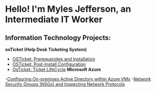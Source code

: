 # Hello! I'm Myles Jefferson, an Intermediate IT Worker

 <h2> Information Technology Projects:</h2>

 <b>osTicket (Help Desk Ticketing System)</b>


  - [OSTicket: Prerequeisites and Installation](https://github.com/airdasher132/osticket-prereqs)
  - [OSTicket: Post-Install Configuration](https://github.com/airdasher132/osticket-configuration)
  - [OsTicket: Ticket LifeCycle](https://github.com/airdasher132/osticket-lifecycle)
 <b>Microsoft Azure</b>

 -[Configuring On-premises Active Directory within Azure VMs](https://github.com/airdasher132/configure-ad)
 -[Network Security Groups (NSGs) and Inspecting Network Protocols](https://github.com/airdasher132/azure-nsg)
